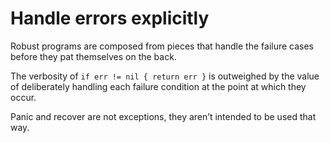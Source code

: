 # Handle errors explicitly
Robust programs are composed from pieces that handle the failure cases before they pat themselves on the back.

The verbosity of `if err != nil { return err }` is outweighed by the value of deliberately handling each failure condition at the point at which they occur.

Panic and recover are not exceptions, they aren’t intended to be used that way.